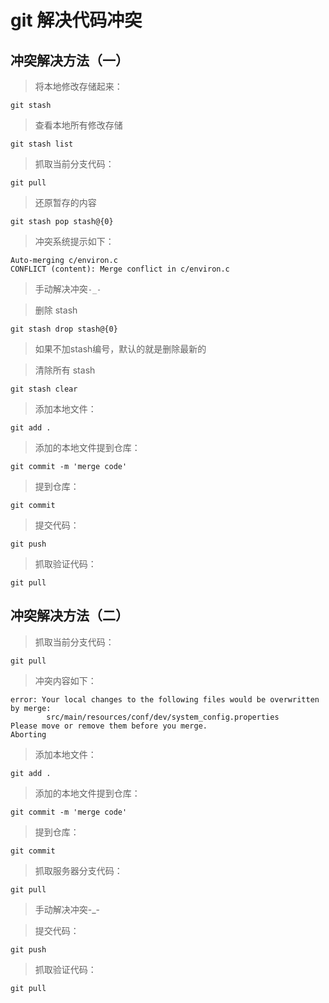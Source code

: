 git 解决代码冲突
================

冲突解决方法（一）
-----------------
>将本地修改存储起来：
```git
git stash
```
>查看本地所有修改存储
```git
git stash list
```
>抓取当前分支代码：
```git
git pull
```
>还原暂存的内容
```git
git stash pop stash@{0}
```
>冲突系统提示如下：
```text
Auto-merging c/environ.c
CONFLICT (content): Merge conflict in c/environ.c
```
>手动解决冲突```-_-```

>删除 stash
```git
git stash drop stash@{0}
```
>如果不加stash编号，默认的就是删除最新的

>清除所有 stash
```git
git stash clear
```
>添加本地文件：
```git
git add .
```
>添加的本地文件提到仓库：
```git
git commit -m 'merge code'
```
>提到仓库：
```git
git commit
```
>提交代码：
```git
git push
```
>抓取验证代码：
```git
git pull
```

冲突解决方法（二）
-----------------
>抓取当前分支代码：
```git
git pull
```
>冲突内容如下：
```text
error: Your local changes to the following files would be overwritten by merge:
        src/main/resources/conf/dev/system_config.properties
Please move or remove them before you merge.
Aborting
```
>添加本地文件：
```git
git add .
```
>添加的本地文件提到仓库：
```git
git commit -m 'merge code'
```
>提到仓库：
```git
git commit
```
>抓取服务器分支代码：
```git
git pull
```
>手动解决冲突-_-

>提交代码：
```git
git push
```
>抓取验证代码：
```git
git pull
```